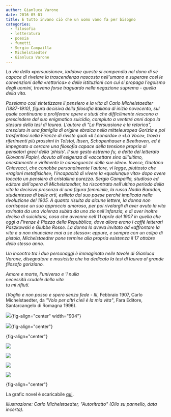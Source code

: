 ```yaml
---
author: Gianluca Varone
date: 2016-05-01
title: È tutto invano ciò che un uomo vano fa per bisogno
categories:
  - filosofia
  - letteratura
  - poesia
  - fumetti
  - Sergio Campailla
  - Michelstaedter
  - Gianluca Varone
---
```


*La via della «persuasione», laddove questa si compendia nel dono di sé capace di rivelare la trascendenza nascosta nell'umano e superare così le convenzioni della «rettorica» e delle istituzioni con cui si propaga l'egoismo degli uomini, trovano forse traguardo nella negazione suprema - quella della vita.*

*Possiamo così sintetizzare il pensiero e la vita di Carlo Michelstaedter (1887-1910), figura decisiva della filosofia italiana di inizio novecento, sul quale continuano a proliferare opere e studi che difficilmente riescono a prescindere dal suo enigmatico suicidio, compiuto a ventitré anni dopo la stesura della tesi di laurea. L'autore di "La Persuasione e la retorica", cresciuto in una famiglia di origine ebraica nella mitteleuropea Gorizia e poi trasferitosi nella Firenze di riviste quali «Il Leonardo» e «La Voce», trova i riferimenti più prossimi in Tolstoj, Ibsen, Schopenhauer e Beethoven, ed è impegnato a cercare una filosofia capace della tensione propria ai pensatori greci della 'phisis'. Il suo gesto estremo fu, a detta del letterato Giovanni Papini, dovuto all'esigenza di «accettare sino all'ultimo, onestamente e virilmente le conseguenze delle sue idee». Invece, Gaetano Chiavacci, che conobbe personalmente l'autore, vi legge, piuttosto che «ragioni metafisiche», l'incapacità di vivere la «qualunque vita» dopo avere toccato un pensiero di cristallina purezza. Sergio Campailla, studioso ed editore dell'opera di Michelstaedter, ha riscontrato nell'ultimo periodo della vita la decisiva presenza di una figura femminile, la russa Nadia Baraden, studentessa di belle arti, esiliata dal suo paese perché implicata nella rivoluzione del 1905. A quanto risulta da alcune lettere, la donna non corrispose un suo approccio amoroso, per poi rivelargli di aver avuto la vita rovinata da una violenza subita da uno zio nell'infanzia, e di aver inoltre deciso di suicidarsi, cosa che avvenne nell'11 aprile del 1907 in quella che oggi a Firenze è Piazza della Repubblica, dove allora erano i caffè letterari Paszkowski e Giubbe Rosse. La donna lo aveva invitato ad «affrontare la vita e a non rinunciare mai a se stesso»: eppure, e sempre con un colpo di pistola, Michelstaedter pone termine alla propria esistenza il 17 ottobre dello stesso anno.*

*Un incontro tra i due personaggi è immaginato nelle tavole di Gianluca Varone, disegnatore e musicista che ha dedicato la tesi di laurea al grande filosofo goriziano.*

*Amore e morte, l'universo e 'l nulla*\
*necessità crudele della vita*\
*tu mi rifiuti.*

(*Voglio e non posso e spero senza fede - III*, Febbraio 1907, Carlo Michelstaedter, da *"Volo per altri cieli è la mia vita"*, Fara Editore, Santarcangelo di Romagna 1996).

![](images/Varone_Michelstaedter_1.jpg){fig-align="center" width="904"}

![](images/Varone_Michelstaedter_2.jpg){fig-align="center"}

![](){fig-align="center"}

![](images/Varone_Michelstaedter_3.jpg)

![](images/Varone_Michelstaedter_4.jpg)

![](images/Varone_Michelstaedter_5.jpg)

![](images/Varone_Michelstaedter_6.jpg)

![](){fig-align="center"}

La grafic novel è scaricabile [qui](/images/2016/05/Varone_Michelstaedter.pdf).

*Illustrazione: Carlo Michelstaedter, "Autoritratto" (Olio su pannello, data incerta).*
